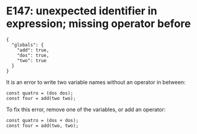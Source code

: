 # E147: unexpected identifier in expression; missing operator before

```config-for-examples
{
  "globals": {
    "add": true,
    "dos": true,
    "two": true
  }
}
```

It is an error to write two variable names without an operator in between:

    const quatro = (dos dos);
    const four = add(two two);

To fix this error, remove one of the variables, or add an operator:

    const quatro = (dos + dos);
    const four = add(two, two);
